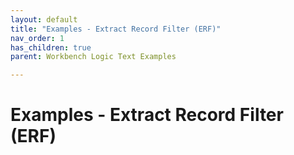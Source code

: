 ```yaml
---
layout: default
title: "Examples - Extract Record Filter (ERF)"
nav_order: 1
has_children: true
parent: Workbench Logic Text Examples

---
```

# Examples - Extract Record Filter (ERF)
  
